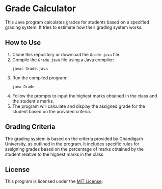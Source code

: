 # Grade Calculator

This Java program calculates grades for students based on a specified grading system. It tries to estimate how their grading system works.

## How to Use

1. Clone this repository or download the `Grade.java` file.
2. Compile the `Grade.java` file using a Java compiler:
   ```
   javac Grade.java
   ```
3. Run the compiled program:
   ```
   java Grade
   ```
4. Follow the prompts to input the highest marks obtained in the class and the student's marks.
5. The program will calculate and display the assigned grade for the student based on the provided criteria.

## Grading Criteria

The grading system is based on the criteria provided by Chandigarh University, as outlined in the program. It includes specific rules for assigning grades based on the percentage of marks obtained by the student relative to the highest marks in the class.

## License

This program is licensed under the [MIT License](LICENSE.txt).
